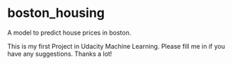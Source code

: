 # boston_housing
A model to predict house prices in boston.

This is my first Project in Udacity Machine Learning. Please fill me in if you have any suggestions. Thanks a lot!
